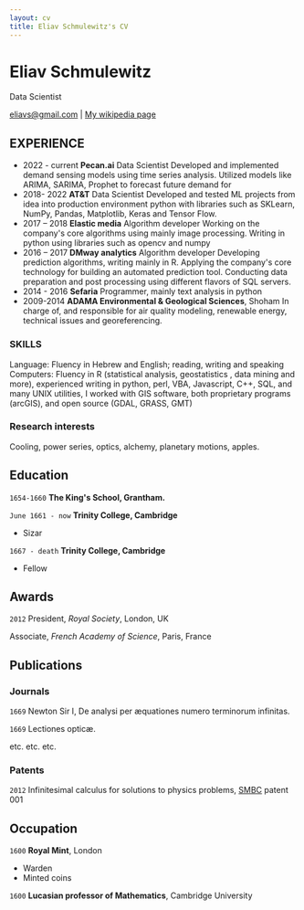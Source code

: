 ```yaml
---
layout: cv
title: Eliav Schmulewitz's CV
---
```

# Eliav Schmulewitz
Data Scientist

<div id="webaddress">
<a href="eliavs@gmail.com">eliavs@gmail.com</a>
| <a href="http://en.wikipedia.org/wiki/Isaac_Newton">My wikipedia page</a>
</div>


## EXPERIENCE

- 2022 - current **Pecan.ai**
Data Scientist 
Developed and implemented demand sensing models using time series analysis.
 Utilized models like ARIMA, SARIMA, Prophet to forecast future demand for
- 2018- 2022 **AT&T** 
Data Scientist 
Developed and tested ML projects from idea  into production environment 
python with libraries such as SKLearn, NumPy, Pandas, Matplotlib, Keras and Tensor Flow.
- 2017 – 2018 **Elastic media** 
Algorithm developer
 Working on the company's core algorithms using mainly image processing. Writing in python using libraries  such as   opencv and numpy
- 2016 – 2017 **DMway analytics** 
 Algorithm developer
Developing prediction algorithms, writing mainly in R. 
Applying the company's core technology for building an automated prediction tool. 
Conducting data preparation and post processing using different flavors of SQL servers.
- 2014 - 2016  **Sefaria** 
Programmer, mainly text analysis in python 
- 2009-2014 **ADAMA Environmental & Geological Sciences**, Shoham
In charge of, and responsible for air quality modeling, renewable energy, technical issues and
georeferencing.


### SKILLS

Language: Fluency in Hebrew and English; reading, writing and speaking
Computers: Fluency in R (statistical analysis, geostatistics , data mining and more), experienced writing in python, perl, VBA, Javascript, C++, SQL, and many UNIX utilities, I worked with GIS software, both proprietary programs (arcGIS), and open source (GDAL, GRASS, GMT)


### Research interests

Cooling, power series, optics, alchemy, planetary motions, apples.


## Education

`1654-1660`
__The King's School, Grantham.__

`June 1661 - now`
__Trinity College, Cambridge__

- Sizar

`1667 - death`
__Trinity College, Cambridge__

- Fellow



## Awards

`2012`
President, *Royal Society*, London, UK

Associate, *French Academy of Science*, Paris, France



## Publications

<!-- A list is also available [online](http://scholar.google.co.uk/citations?user=LTOTl0YAAAAJ) -->

### Journals

`1669`
Newton Sir I, De analysi per æquationes numero terminorum infinitas. 

`1669`
Lectiones opticæ.

etc. etc. etc.

### Patents

`2012`
Infinitesimal calculus for solutions to physics problems, [SMBC](http://www.techdirt.com/articles/20121011/09312820678/if-patents-had-been-around-time-newton.shtml) patent 001


## Occupation

`1600`
__Royal Mint__, London

- Warden
- Minted coins

`1600`
__Lucasian professor of Mathematics__, Cambridge University



<!-- ### Footer

Last updated: May 2013 -->


